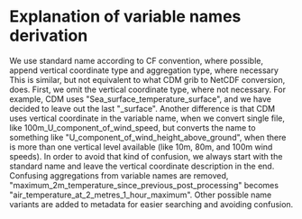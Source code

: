 # Explanation of variable names derivation

We use standard name according to CF convention, where possible, append vertical coordinate type and aggregation type, where necessary
This is similar, but not equivalent to what CDM grib to NetCDF conversion, does. First, we omit the vertical coordinate type, where not necessary. For example, CDM uses "Sea_surface_temperature_surface", and we have decided to leave out the last "_surface". Another difference is that CDM uses vertical coordinate in the variable name, when we convert single file, like 100m_U_component_of_wind_speed, but converts the name to something like "U_component_of_wind_height_above_ground", when there is more than one vertical level available (like 10m, 80m, and 100m wind speeds). In order to avoid that kind of confusion, we always start with the standard name and leave the vertical coordinate description in the end.
Confusing aggregations from variable names are removed, "maximum_2m_temperature_since_previous_post_processing" becomes "air_temperature_at_2_metres_1_hour_maximum".
Other possible name variants are added to metadata for easier searching and avoiding confusion.
